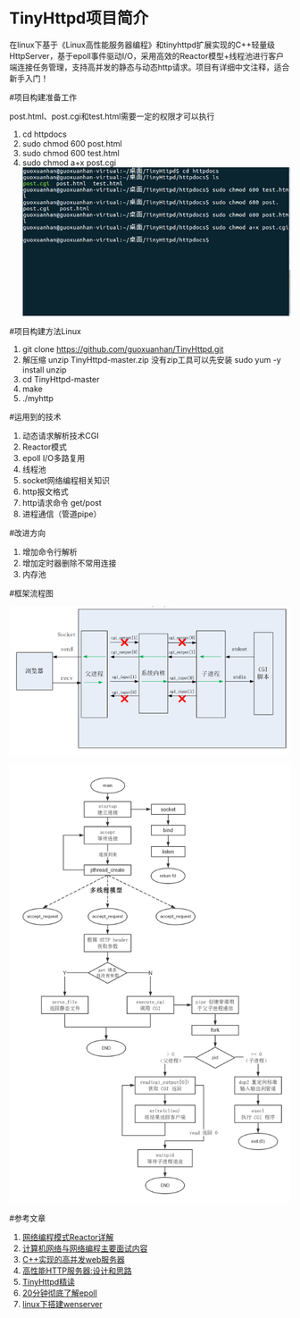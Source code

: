 # TinyHttpd项目简介
在linux下基于《Linux高性能服务器编程》和tinyhttpd扩展实现的C++轻量级HttpServer，基于epoll事件驱动I/O，采用高效的Reactor模型+线程池进行客户端连接任务管理，支持高并发的静态与动态http请求。项目有详细中文注释，适合新手入门！ 

#项目构建准备工作

post.html、post.cgi和test.html需要一定的权限才可以执行
1. cd httpdocs
2. sudo chmod 600 post.html
3. sudo chmod 600 test.html
4. sudo chmod a+x post.cgi
![](./image/1.png)

#项目构建方法Linux

1. git clone https://github.com/guoxuanhan/TinyHttpd.git
2. 解压缩 unzip TinyHttpd-master.zip
   没有zip工具可以先安装
   sudo yum -y install unzip
4. cd TinyHttpd-master
5. make
6. ./myhttp

#运用到的技术

1. 动态请求解析技术CGI
2. Reactor模式
3. epoll I/O多路复用
4. 线程池
5. socket网络编程相关知识
6. http报文格式
7. http请求命令 get/post
8. 进程通信（管道pipe）

#改进方向

1. 增加命令行解析
2. 增加定时器删除不常用连接
3. 内存池

#框架流程图

![](./image/myhttp.png)

![](./image/kuangjia.png)

#参考文章

1. [网络编程模式Reactor详解](https://blog.csdn.net/qq_39751437/article/details/105446909)
2. [计算机网络与网络编程主要面试内容](https://blog.csdn.net/qq_39751437/article/details/104969909)
3. [C++实现的高并发web服务器](https://github.com/Fizell/webServer)
4. [高性能HTTP服务器:设计和思路](https://blog.csdn.net/qq_41111491/article/details/104288554)
5. [TinyHttpd精读](https://www.cnblogs.com/nengm1988/p/7816618.html)
6. [20分钟彻底了解epoll](https://www.debugger.wiki/article/html/1554202800691456)
7. [linux下搭建wenserver](https://github.com/qinguoyi/TinyWebServer)
